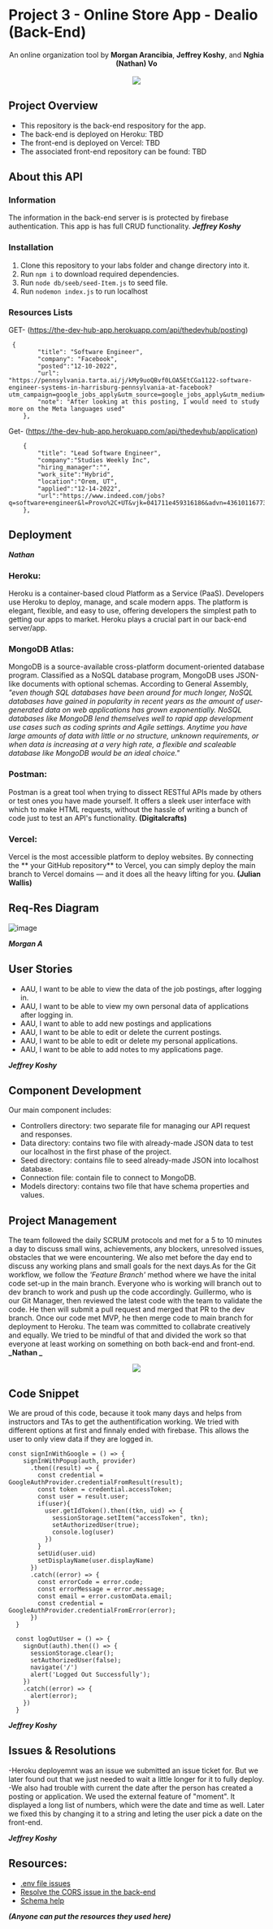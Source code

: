 # Project 3 - Online Store App - Dealio (Back-End)
<div align="center">An online organization tool by <strong>Morgan Arancibia</strong>, <strong>Jeffrey Koshy</strong>, and <strong>Nghia (Nathan) Vo</strong>
<br></br>
<img src="https://i.imgur.com/ySdkLpv.png"/>
</div>

## Project Overview

+ This repository is the back-end respository for the app.
+ The back-end is deployed on Heroku: TBD
+ The front-end is deployed on Vercel: TBD
+ The associated front-end repository can be found: TBD

## About this API

### Information
The information in the back-end server is is protected by firebase authentication. This app is has full CRUD functionality.
**_Jeffrey Koshy_**

### Installation
1. Clone this repository to your labs folder and change directory into it.
2. Run `npm i` to download required dependencies.
3. Run `node db/seeb/seed-Item.js` to seed file.
4. Run `nodemon index.js` to run localhost

### Resources Lists
GET- (https://the-dev-hub-app.herokuapp.com/api/thedevhub/posting)
```
 {
        "title": "Software Engineer",
        "company": "Facebook",
        "posted":"12-10-2022",
        "url": "https://pennsylvania.tarta.ai/j/kMy9uoQBvf0LOA5EtCGa1122-software-engineer-systems-in-harrisburg-pennsylvania-at-facebook?utm_campaign=google_jobs_apply&utm_source=google_jobs_apply&utm_medium=organic",
        "note": "After looking at this posting, I would need to study more on the Meta languages used"
    },
```
Get- (https://the-dev-hub-app.herokuapp.com/api/thedevhub/application)
```
    {
        "title": "Lead Software Engineer",
        "company":"Studies Weekly Inc",
        "hiring_manager":"",
        "work_site":"Hybrid",
        "location":"Orem, UT",
        "applied":"12-14-2022",
        "url":"https://www.indeed.com/jobs?q=software+engineer&l=Provo%2C+UT&vjk=041711e459316186&advn=4361011677313895"
    },
```


## Deployment
**_Nathan_**

### Heroku: 
Heroku is a container-based cloud Platform as a Service (PaaS). Developers use Heroku to deploy, manage, and scale modern apps. The platform is elegant, flexible, and easy to use, offering developers the simplest path to getting our apps to market. Heroku plays a crucial part in our back-end server/app. 

### MongoDB Atlas: 
MongoDB is a source-available cross-platform document-oriented database program. Classified as a NoSQL database program, MongoDB uses JSON-like documents with optional schemas. According to General Assembly, _"even though SQL databases have been around for much longer, NoSQL databases have gained in popularity in recent years as the amount of user-generated data on web applications has grown exponentially. NoSQL databases like MongoDB lend themselves well to rapid app development use cases such as coding sprints and Agile settings. Anytime you have large amounts of data with little or no structure, unknown requirements, or when data is increasing at a very high rate, a flexible and scaleable database like MongoDB would be an ideal choice."_

### Postman:
Postman is a great tool when trying to dissect RESTful APIs made by others or test ones you have made yourself. It offers a sleek user interface with which to make HTML requests, without the hassle of writing a bunch of code just to test an API's functionality. **(Digitalcrafts)**

### Vercel:
Vercel is the most accessible platform to deploy websites. By connecting the ** your GitHub repository** to Vercel, you can simply deploy the main branch to Vercel domains — and it does all the heavy lifting for you. **(Julian Wallis)**

## Req-Res Diagram
![image](https://user-images.githubusercontent.com/114137772/210913054-17746858-649c-4c47-92d9-963437c858a7.png)

**_Morgan A_**

## User Stories
+ AAU, I want to be able to view the data of the job postings, after logging in.
+ AAU, I want to be able to view my own personal data of applications after logging in.
+ AAU, I want to able to add new postings and applications
+ AAU, I want to be able to edit or delete the current postings.
+ AAU, I want to be able to edit or delete my personal applications.
+ AAU, I want to be able to add notes to my applications page.

**_Jeffrey Koshy_**

## Component Development
Our main component includes:
+ Controllers directory: two separate file for managing our API request and responses.
+ Data directory: contains two file with already-made JSON data to test our localhost in the first phase of the project.
+ Seed directory: contains file to seed already-made JSON into localhost database.
+ Connection file: contain file to connect to MongoDB.
+ Models directory: contains two file that have schema properties and values.




## Project Management 
The team followed the daily SCRUM protocols and met for a 5 to 10 minutes a day to discuss small wins, achievements, any blockers, unresolved issues, obstacles that we were encountering. We also met before the day end to discuss any working plans and small goals for the next days.As for the Git workflow, we follow the *'Feature Branch'* method where we have the inital code set-up in the main branch. Everyone who is working will branch out to dev branch to work and push up the code accordingly. Guillermo, who is our Git Manager, then reviewed the latest code with the team to validate the code. He then will submit a pull request and merged that PR to the dev branch. Once our code met MVP, he then merge code to main branch for deployment to Heroku. The team was committed to collabrate creatively and equally. We tried to be mindful of that and divided the work so that everyone at least working on something on both back-end and front-end.
**_Nathan
_**
<div align="center">
<img src="https://user-images.githubusercontent.com/114704720/206955919-a8dbd9d1-3a2c-4e1d-bb16-b626883ce46c.png"/>
</div>

## Code Snippet
We are proud of this code, because it took many days and helps from instructors and TAs to get the authentification working. We tried with different options at first and finnaly ended with firebase. This allows the user to only view data if they are logged in.

```
const signInWithGoogle = () => {
    signInWithPopup(auth, provider)
      .then((result) => {
        const credential = GoogleAuthProvider.credentialFromResult(result);
        const token = credential.accessToken;
        const user = result.user;
        if(user){
          user.getIdToken().then((tkn, uid) => {
            sessionStorage.setItem("accessToken", tkn);
            setAuthorizedUser(true);
            console.log(user)
          })
        }
        setUid(user.uid)
        setDisplayName(user.displayName)
      })
      .catch((error) => {
        const errorCode = error.code;
        const errorMessage = error.message;
        const email = error.customData.email;
        const credential = GoogleAuthProvider.credentialFromError(error);
      })
  }

  const logOutUser = () => {
    signOut(auth).then(() => {
      sessionStorage.clear();
      setAuthorizedUser(false);
      navigate('/')
      alert('Logged Out Successfully');
    })
    .catch((error) => {
      alert(error);
    })
  }
  ```


**_Jeffrey Koshy_**

## Issues & Resolutions

-Heroku deployemnt was an issue we submitted an issue ticket for. But we later found out that we just needed to wait a little longer for it to fully deploy.
-We also had trouble with current the date after the person has created a posting or application. We used the external feature of "moment". It displayed a long list of numbers, which were the date and time as well. Later we fixed this by changing it to a string and leting the user pick a date on the front-end.


**_Jeffrey Koshy_**

## Resources:
+  [.env file issues](https://stackoverflow.com/questions/48378337/create-react-app-not-picking-up-env-files)
+  [Resolve the CORS issue in the back-end](https://stackoverflow.com/questions/46904400/why-does-the-browser-send-an-options-request-even-though-my-frontend-code-is-just)
+  [Schema help](https://mongoosejs.com/docs/schematypes.html)

**_(Anyone can put the resources they used here)_**
